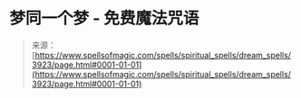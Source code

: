 <!--yml

类别：未分类

日期：2024-06-12 18:37:47

-->

# 梦同一个梦 - 免费魔法咒语

> 来源：[https://www.spellsofmagic.com/spells/spiritual_spells/dream_spells/3923/page.html#0001-01-01](https://www.spellsofmagic.com/spells/spiritual_spells/dream_spells/3923/page.html#0001-01-01)
